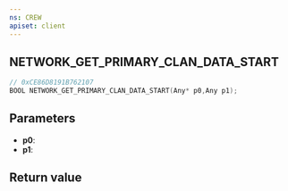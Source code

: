 ```yaml
---
ns: CREW
apiset: client
---
```

## NETWORK_GET_PRIMARY_CLAN_DATA_START

```c
// 0xCE86D8191B762107
BOOL NETWORK_GET_PRIMARY_CLAN_DATA_START(Any* p0,Any p1);
```


## Parameters
* **p0**:
* **p1**:

## Return value

